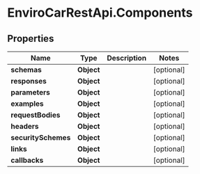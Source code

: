 # EnviroCarRestApi.Components

## Properties
Name | Type | Description | Notes
------------ | ------------- | ------------- | -------------
**schemas** | **Object** |  | [optional] 
**responses** | **Object** |  | [optional] 
**parameters** | **Object** |  | [optional] 
**examples** | **Object** |  | [optional] 
**requestBodies** | **Object** |  | [optional] 
**headers** | **Object** |  | [optional] 
**securitySchemes** | **Object** |  | [optional] 
**links** | **Object** |  | [optional] 
**callbacks** | **Object** |  | [optional] 
